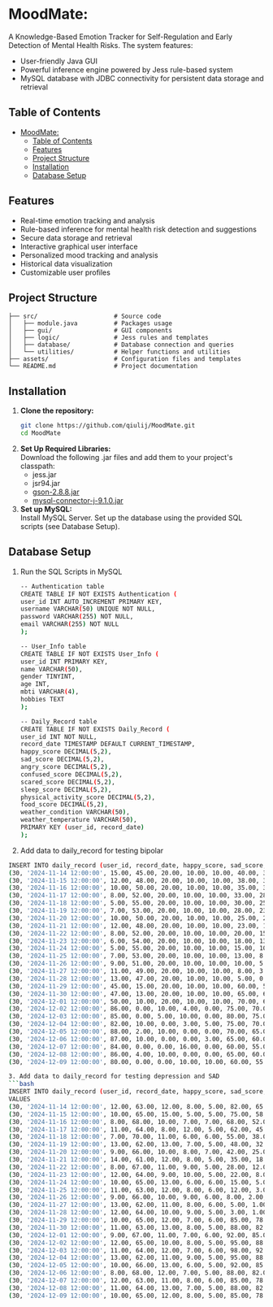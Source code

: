 # MoodMate: 
A Knowledge-Based Emotion Tracker for Self-Regulation and Early Detection of Mental Health Risks. The system features:

* User-friendly Java GUI
* Powerful inference engine powered by Jess rule-based system
* MySQL database with JDBC connectivity for persistent data storage and retrieval

## Table of Contents
- [MoodMate:](#moodmate)
  - [Table of Contents](#table-of-contents)
  - [Features](#features)
  - [Project Structure](#project-structure)
  - [Installation](#installation)
  - [Database Setup](#database-setup)

## Features

* Real-time emotion tracking and analysis
* Rule-based inference for mental health risk detection and suggestions
* Secure data storage and retrieval
* Interactive graphical user interface
* Personalized mood tracking and analysis
* Historical data visualization
* Customizable user profiles

## Project Structure
    ├── src/                     # Source code
    │   ├── module.java          # Packages usage
    │   ├── gui/                 # GUI components
    │   ├── logic/               # Jess rules and templates
    │   ├── database/            # Database connection and queries
    │   └── utilities/           # Helper functions and utilities
    ├── assets/                  # Configuration files and templates
    └── README.md                # Project documentation


## Installation
1. **Clone the repository:**
   ```bash
   git clone https://github.com/qiulij/MoodMate.git
   cd MoodMate
2. **Set Up Required Libraries:** \
   Download the following .jar files and add them to your project's classpath:
    * jess.jar
    * jsr94.jar
    * [gson-2.8.8.jar](https://search.maven.org/artifact/com.google.code.gson/gson/2.8.8/jar)
    * [mysql-connector-j-9.1.0.jar](https://dev.mysql.com/downloads/connector/j/?os=26)
3. **Set up MySQL:** \
   Install MySQL Server. Set up the database using the provided SQL scripts (see Database Setup).  


## Database Setup
1. Run the SQL Scripts in MySQL
    ```bash
    -- Authentication table
    CREATE TABLE IF NOT EXISTS Authentication (
    user_id INT AUTO_INCREMENT PRIMARY KEY,
    username VARCHAR(50) UNIQUE NOT NULL,
    password VARCHAR(255) NOT NULL,
    email VARCHAR(255) NOT NULL
    );

    -- User_Info table
    CREATE TABLE IF NOT EXISTS User_Info (
    user_id INT PRIMARY KEY,
    name VARCHAR(50),
    gender TINYINT,
    age INT,
    mbti VARCHAR(4),
    hobbies TEXT
    );

    -- Daily_Record table
    CREATE TABLE IF NOT EXISTS Daily_Record (
    user_id INT NOT NULL,
    record_date TIMESTAMP DEFAULT CURRENT_TIMESTAMP,
    happy_score DECIMAL(5,2),
    sad_score DECIMAL(5,2),
    angry_score DECIMAL(5,2),
    confused_score DECIMAL(5,2),
    scared_score DECIMAL(5,2),
    sleep_score DECIMAL(5,2),
    physical_activity_score DECIMAL(5,2),
    food_score DECIMAL(5,2),
    weather_condition VARCHAR(50),
    weather_temperature VARCHAR(50),
    PRIMARY KEY (user_id, record_date)
    );
    
  2. Add data to daily_record for testing bipolar
  ```bash
  INSERT INTO daily_record (user_id, record_date, happy_score, sad_score, angry_score, confused_score, scared_score, sleep_score, physical_activity_score, food_score, weather_condition, weather_temperature) VALUES
  (30, '2024-11-14 12:00:00', 15.00, 45.00, 20.00, 10.00, 10.00, 40.00, 35.00, 30.00, 'cloudy', 'cold'),
  (30, '2024-11-15 12:00:00', 12.00, 48.00, 20.00, 10.00, 10.00, 38.00, 33.00, 28.00, 'rainy', 'cold'),
  (30, '2024-11-16 12:00:00', 10.00, 50.00, 20.00, 10.00, 10.00, 35.00, 30.00, 25.00, 'cloudy', 'cold'),
  (30, '2024-11-17 12:00:00', 8.00, 52.00, 20.00, 10.00, 10.00, 33.00, 28.00, 23.00, 'cloudy', 'cold'),
  (30, '2024-11-18 12:00:00', 5.00, 55.00, 20.00, 10.00, 10.00, 30.00, 25.00, 20.00, 'rainy', 'cold'),
  (30, '2024-11-19 12:00:00', 7.00, 53.00, 20.00, 10.00, 10.00, 28.00, 23.00, 18.00, 'cloudy', 'cold'),
  (30, '2024-11-20 12:00:00', 10.00, 50.00, 20.00, 10.00, 10.00, 25.00, 20.00, 15.00, 'cloudy', 'mild'),
  (30, '2024-11-21 12:00:00', 12.00, 48.00, 20.00, 10.00, 10.00, 23.00, 18.00, 13.00, 'sunny', 'mild'),
  (30, '2024-11-22 12:00:00', 8.00, 52.00, 20.00, 10.00, 10.00, 20.00, 15.00, 10.00, 'cloudy', 'cold'),
  (30, '2024-11-23 12:00:00', 6.00, 54.00, 20.00, 10.00, 10.00, 18.00, 13.00, 8.00, 'rainy', 'cold'),
  (30, '2024-11-24 12:00:00', 5.00, 55.00, 20.00, 10.00, 10.00, 15.00, 10.00, 5.00, 'rainy', 'cold'),
  (30, '2024-11-25 12:00:00', 7.00, 53.00, 20.00, 10.00, 10.00, 13.00, 8.00, 3.00, 'cloudy', 'cold'),
  (30, '2024-11-26 12:00:00', 9.00, 51.00, 20.00, 10.00, 10.00, 10.00, 5.00, 0.00, 'cloudy', 'mild'),
  (30, '2024-11-27 12:00:00', 11.00, 49.00, 20.00, 10.00, 10.00, 8.00, 3.00, 0.00, 'sunny', 'mild'),
  (30, '2024-11-28 12:00:00', 13.00, 47.00, 20.00, 10.00, 10.00, 5.00, 0.00, 0.00, 'sunny', 'mild'),
  (30, '2024-11-29 12:00:00', 45.00, 15.00, 20.00, 10.00, 10.00, 60.00, 55.00, 50.00, 'sunny', 'mild'),
  (30, '2024-11-30 12:00:00', 47.00, 13.00, 20.00, 10.00, 10.00, 65.00, 60.00, 55.00, 'sunny', 'warm'),
  (30, '2024-12-01 12:00:00', 50.00, 10.00, 20.00, 10.00, 10.00, 70.00, 65.00, 60.00, 'sunny', 'warm'),
  (30, '2024-12-02 12:00:00', 86.00, 0.00, 10.00, 4.00, 0.00, 75.00, 70.00, 65.00, 'sunny', 'warm'),
  (30, '2024-12-03 12:00:00', 85.00, 0.00, 5.00, 10.00, 0.00, 80.00, 75.00, 70.00, 'sunny', 'warm'),
  (30, '2024-12-04 12:00:00', 82.00, 10.00, 0.00, 3.00, 5.00, 75.00, 70.00, 65.00, 'sunny', 'warm'),
  (30, '2024-12-05 12:00:00', 88.00, 2.00, 10.00, 0.00, 0.00, 70.00, 65.00, 60.00, 'sunny', 'warm'),
  (30, '2024-12-06 12:00:00', 87.00, 10.00, 0.00, 0.00, 3.00, 65.00, 60.00, 55.00, 'sunny', 'mild'),
  (30, '2024-12-07 12:00:00', 84.00, 0.00, 0.00, 16.00, 0.00, 60.00, 55.00, 50.00, 'sunny', 'mild'),
  (30, '2024-12-08 12:00:00', 86.00, 4.00, 10.00, 0.00, 0.00, 65.00, 60.00, 55.00, 'sunny', 'warm'),
  (30, '2024-12-09 12:00:00', 80.00, 0.00, 0.00, 10.00, 10.00, 60.00, 55.00, 50.00, 'sunny', 'warm');

3. Add data to daily_record for testing depression and SAD
```bash
INSERT INTO daily_record (user_id, record_date, happy_score, sad_score, angry_score, confused_score, scared_score, sleep_score, physical_activity_score, food_score, weather_condition, weather_temperature)
VALUES
(30, '2024-11-14 12:00:00', 12.00, 63.00, 12.00, 8.00, 5.00, 82.00, 65.00, 78.00, 'cloudy', 'cold'),
(30, '2024-11-15 12:00:00', 10.00, 65.00, 15.00, 5.00, 5.00, 75.00, 58.00, 71.00, 'cloudy', 'cold'),
(30, '2024-11-16 12:00:00', 8.00, 68.00, 10.00, 7.00, 7.00, 68.00, 52.00, 65.00, 'cloudy', 'cold'),
(30, '2024-11-17 12:00:00', 11.00, 64.00, 8.00, 12.00, 5.00, 62.00, 45.00, 58.00, 'cloudy', 'cold'),
(30, '2024-11-18 12:00:00', 7.00, 70.00, 11.00, 6.00, 6.00, 55.00, 38.00, 52.00, 'cloudy', 'cold'),
(30, '2024-11-19 12:00:00', 13.00, 62.00, 13.00, 7.00, 5.00, 48.00, 32.00, 45.00, 'cloudy', 'cold'),
(30, '2024-11-20 12:00:00', 9.00, 66.00, 10.00, 8.00, 7.00, 42.00, 25.00, 38.00, 'cloudy', 'mild'),
(30, '2024-11-21 12:00:00', 14.00, 61.00, 12.00, 8.00, 5.00, 35.00, 18.00, 32.00, 'sunny', 'mild'),
(30, '2024-11-22 12:00:00', 8.00, 67.00, 11.00, 9.00, 5.00, 28.00, 12.00, 25.00, 'cloudy', 'cold'),
(30, '2024-11-23 12:00:00', 12.00, 64.00, 9.00, 10.00, 5.00, 22.00, 8.00, 18.00, 'cloudy', 'cold'),
(30, '2024-11-24 12:00:00', 10.00, 65.00, 13.00, 6.00, 6.00, 15.00, 5.00, 12.00, 'cloudy', 'cold'),
(30, '2024-11-25 12:00:00', 11.00, 63.00, 12.00, 8.00, 6.00, 12.00, 3.00, 8.00, 'cloudy', 'cold'),
(30, '2024-11-26 12:00:00', 9.00, 66.00, 10.00, 9.00, 6.00, 8.00, 2.00, 5.00, 'cloudy', 'mild'),
(30, '2024-11-27 12:00:00', 13.00, 62.00, 11.00, 8.00, 6.00, 5.00, 1.00, 3.00, 'sunny', 'mild'),
(30, '2024-11-28 12:00:00', 12.00, 64.00, 10.00, 9.00, 5.00, 3.00, 1.00, 2.00, 'sunny', 'mild'),
(30, '2024-11-29 12:00:00', 10.00, 65.00, 12.00, 7.00, 6.00, 85.00, 78.00, 82.00, 'sunny', 'mild'),
(30, '2024-11-30 12:00:00', 11.00, 63.00, 13.00, 8.00, 5.00, 88.00, 82.00, 85.00, 'sunny', 'warm'),
(30, '2024-12-01 12:00:00', 9.00, 67.00, 11.00, 7.00, 6.00, 92.00, 85.00, 88.00, 'sunny', 'warm'),
(30, '2024-12-02 12:00:00', 12.00, 65.00, 10.00, 8.00, 5.00, 95.00, 88.00, 92.00, 'sunny', 'warm'),
(30, '2024-12-03 12:00:00', 11.00, 64.00, 12.00, 7.00, 6.00, 98.00, 92.00, 95.00, 'sunny', 'warm'),
(30, '2024-12-04 12:00:00', 13.00, 62.00, 11.00, 9.00, 5.00, 95.00, 88.00, 92.00, 'sunny', 'warm'),
(30, '2024-12-05 12:00:00', 10.00, 66.00, 13.00, 6.00, 5.00, 92.00, 85.00, 88.00, 'sunny', 'warm'),
(30, '2024-12-06 12:00:00', 8.00, 68.00, 12.00, 7.00, 5.00, 88.00, 82.00, 85.00, 'sunny', 'mild'),
(30, '2024-12-07 12:00:00', 12.00, 63.00, 11.00, 8.00, 6.00, 85.00, 78.00, 82.00, 'sunny', 'mild'),
(30, '2024-12-08 12:00:00', 11.00, 64.00, 13.00, 7.00, 5.00, 88.00, 82.00, 85.00, 'sunny', 'warm'),
(30, '2024-12-09 12:00:00', 10.00, 65.00, 12.00, 8.00, 5.00, 85.00, 78.00, 82.00, 'sunny', 'warm');
